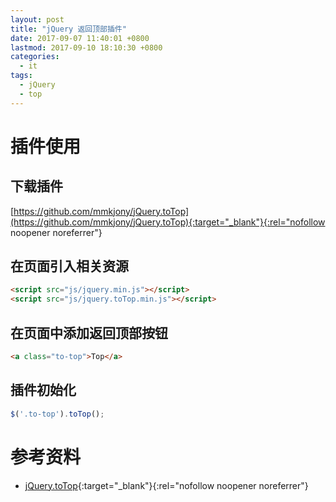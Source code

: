```yaml
---
layout: post
title: "jQuery 返回顶部插件"
date: 2017-09-07 11:40:01 +0800
lastmod: 2017-09-10 18:10:30 +0800
categories:
  - it
tags:
  - jQuery
  - top
---
```


# 插件使用
## 下载插件  
[https://github.com/mmkjony/jQuery.toTop](https://github.com/mmkjony/jQuery.toTop){:target="_blank"}{:rel="nofollow noopener noreferrer"}
  
## 在页面引入相关资源  
```html
<script src="js/jquery.min.js"></script>
<script src="js/jquery.toTop.min.js"></script>
```

## 在页面中添加返回顶部按钮  
```html
<a class="to-top">Top</a>
```

## 插件初始化  
```javascript
$('.to-top').toTop();
```
<!-- more -->

# 参考资料
- [jQuery.toTop](https://github.com/mmkjony/jQuery.toTop/blob/master/README.md){:target="_blank"}{:rel="nofollow noopener noreferrer"}  

